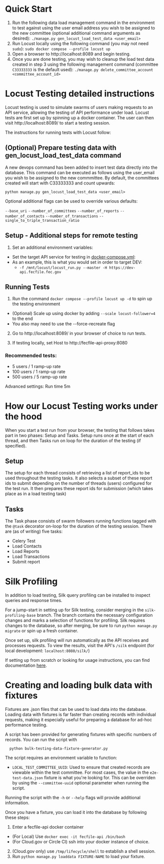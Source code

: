 # Quick Start

1. Run the following data load management command in the environment to test against
   using the user email address you wish to be assigned to the new committee (optional
   additional command arguments as desired):
   `./manage.py gen_locust_load_test_data <user_email>`
2. Run Locust locally using the following command (you may not need `sudo`):
   `sudo docker compose --profile locust up`
3. Open a browser to http://localhost:8089 and begin testing.
4. Once you are done testing, you may wish to cleanup the load test data created in step
   3 using the following management command (committee `C33333333` is the default used):
   `./manage.py delete_committee_account <committee_account_id>`

# Locust Testing detailed instructions

Locust testing is used to simulate swarms of users making requests to an API service, allowing
the testing of API performance under load.  Locust tests are first set up by spinning up a
docker container.  The user can then visit http://localhost:8089/ to start a testing session.

The instructions for running tests with Locust follow:

## (Optional) Prepare testing data with gen_locust_load_test_data command

A new devops command has been added to insert test data directly into the database.  This
command can be executed as follows using the user_email you wish to be assigned to the
new commmittee.  By default, the committees created will start with C33333333 and count
upwards:

`python manage.py gen_locust_load_test_data <user_email>`

Optional additional flags can be used to override various defaults:

`--base_uri`
`--number_of_committees`
`--number_of_reports`
`--number_of_contacts`
`--number_of_transactions`
`--single_to_triple_transaction_ratio`


## Setup - Additional steps for remote testing

1. Set an additional environment variables:
- Set the target API service for testing in [docker-compose.yml](https://github.com/fecgov/fecfile-web-api/blob/develop/docker-compose.yml#L118):
- As an example, this is what you would set in order to target DEV:
  - `-f /mnt/locust/locust_run.py --master -H https://dev-api.fecfile.fec.gov`

## Running Tests

1. Run the command `docker compose --profile locust up -d` to spin up the testing environment
- (Optional) Scale up using docker by adding `--scale locust-follower=4` to the end
- You also may need to use the --force-recreate flag

2. Go to http://localhost:8089/ in your browser of choice to run tests.

3. If testing locally, set Host to http://fecfile-api-proxy:8080

### Recommended tests:
- 5 users / 1 ramp-up rate
- 100 users / 1 ramp-up rate
- 500 users / 5 ramp-up rate

Advanced settings: Run time 5m

# How our Locust Testing works under the hood

When you start a test run from your browser, the testing that follows takes part in two phases:
Setup and Tasks.  Setup runs once at the start of each thread, and then Tasks run on loop for
the duration of the testing (if specified).

## Setup

The setup for each thread consists of retrieving a list of report_ids to be used throughout
the testing tasks.  It also selects a subset of these report ids to submit depending on the
number of threads (users) configured for the test run.  It then prepares these report ids
for submission (which takes place as in a load testing task)


## Tasks

The Task phase consists of swarm followers running functions tagged with the `@task` decorator on-loop for
the duration of the testing session.  There are (as of writing) five tasks:
- Celery Test
- Load Contacts
- Load Reports
- Load Transactions
- Submit report


# Silk Profiling

In addition to load testing, Silk query profiling can be installed to inspect queries and response times.

For a jump-start in setting up for Silk testing, consider merging in the `silk-profiling-base` branch.
The branch contains the necessary configuration changes and marks a selection of functions for profiling.
Silk requires changes to the database, so after merging, be sure to run `python manage.py migrate`
or spin up a fresh container.

Once set up, silk profiling will run automatically as the API receives and processes requests.
To view the results, visit the API's `/silk` endpoint (for local development: `localhost:8080/silk/`)

If setting up from scratch or looking for usage instructions, you can find documentation [here](https://github.com/jazzband/django-silk?tab=readme-ov-file#installation).


# Creating and loading bulk data with fixtures

Fixtures are .json files that can be used to load data into the database.  Loading data with fixtures is far faster than
creating records with individual requests, making it especially useful for preparing a database for ad-hoc performance testing.

A script has been provided for generating fixtures with specific numbers of records.  You can run the script with
```
  python bulk-testing-data-fixture-generator.py
```
The script requires an environment variable to function:
- `LOCAL_TEST_COMMITTEE_UUID`: Used to ensure that created records are viewable within the test committee.
For most cases, the value in the `e2e-test-data.json` fixture is what you're looking for.  This can be overriden
by using the `--committee-uuid` optional parameter when running the script.

Running the script with the `-h` or `--help` flags will provide additional information.

Once you have a fixture, you can load it into the database by following these steps:

1. Enter a fecfile-api docker container
- (For Local) Use `docker exec -it fecfile-api /bin/bash`
- (For Cloud.gov or Circle CI) ssh into your docker instance of choice.
2. (Cloud.gov only) use `/tmp/lifecycle/shell` to establish a shell session.
3. Run `python manage.py loaddata FIXTURE-NAME` to load your fixture.
